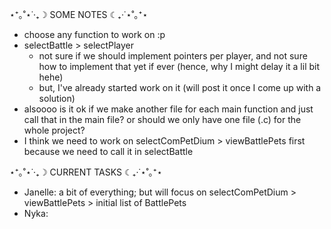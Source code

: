⋆⁺｡˚⋆˙‧₊☽ SOME NOTES ☾₊‧˙⋆˚｡⁺⋆
- choose any function to work on :p
- selectBattle > selectPlayer
  - not sure if we should implement pointers per player, and not sure how to implement that yet if ever (hence, why I might delay it a lil bit hehe)
  - but, I've already started work on it (will post it once I come up with a solution)
- alsoooo is it ok if we make another file for each main function and just call that in the main file? or should we only have one file (.c) for the whole project?
- I think we need to work on selectComPetDium > viewBattlePets first because we need to call it in selectBattle




⋆⁺｡˚⋆˙‧₊☽ CURRENT TASKS ☾₊‧˙⋆˚｡⁺⋆
- Janelle: a bit of everything; but will focus on selectComPetDium > viewBattlePets > initial list of BattlePets
- Nyka: 
